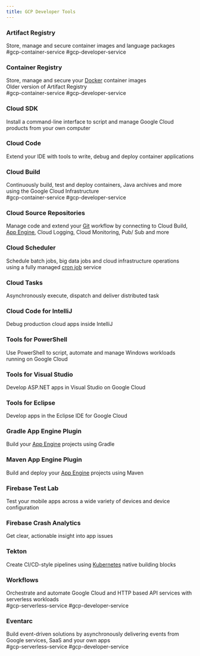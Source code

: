 ```yaml
---
title: GCP Developer Tools
---
```


### Artifact Registry

Store, manage and secure container images and language packages  
#gcp-container-service #gcp-developer-service

### Container Registry

Store, manage and secure your [Docker](../../../Tools%20&%20Services/Docker/Docker.md) container images  
Older version of Artifact Registry  
#gcp-container-service #gcp-developer-service

### Cloud SDK

Install a command-line interface to script and manage Google Cloud products from your own computer

### Cloud Code

Extend your IDE with tools to write, debug and deploy container applications

### Cloud Build

Continuously build, test and deploy containers, Java archives and more using the Google Cloud Infrastructure  
#gcp-container-service #gcp-developer-service

### Cloud Source Repositories

Manage code and extend your [Git](../../../Tools%20&%20Services/Git/Git.md) workflow by connecting to Cloud Build, [App Engine](../GCP%20Compute%20Services/App%20Engine.md), Cloud Logging, Cloud Monitoring, Pub/ Sub and more

### Cloud Scheduler

Schedule batch jobs, big data jobs and cloud infrastructure operations using a fully managed [cron job](../../../Operating%20System/Linux/Commands/cron%20Command.md) service

### Cloud Tasks

Asynchronously execute, dispatch and deliver distributed task

### Cloud Code for IntelliJ

Debug production cloud apps inside IntelliJ

### Tools for PowerShell

Use PowerShell to script, automate and manage Windows workloads running on Google Cloud

### Tools for Visual Studio

Develop ASP.NET apps in Visual Studio on Google Cloud

### Tools for Eclipse

Develop apps in the Eclipse IDE for Google Cloud

### Gradle App Engine Plugin

Build your [App Engine](../GCP%20Compute%20Services/App%20Engine.md) projects using Gradle

### Maven App Engine Plugin

Build and deploy your [App Engine](../GCP%20Compute%20Services/App%20Engine.md) projects using Maven

### Firebase Test Lab

Test your mobile apps across a wide variety of devices and device configuration

### Firebase Crash Analytics

Get clear, actionable insight into app issues

### Tekton

Create CI/CD-style pipelines using [Kubernetes](../../../Tools%20&%20Services/Kubernetes/Kubernetes.md) native building blocks

### Workflows

Orchestrate and automate Google Cloud and HTTP based API services with serverless workloads  
#gcp-serverless-service #gcp-developer-service 

### Eventarc

Build event-driven solutions by asynchronously delivering events from Google services, SaaS and your own apps  
#gcp-serverless-service #gcp-developer-service